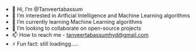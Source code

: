 - 👋 Hi, I’m @Tanveertabassum
- 👀 I’m interested in Artficial Intelligence and Machine Learning algorithms
- 🌱 I’m currently learning Machine Learning algorithms
- 💞️ I’m looking to collaborate on open-source projects
- 📫 How to reach me - tanveertabassumhyd@gmail.com
- ⚡ Fun fact: still loadingg.....

<!---
Tanveertabassum/Tanveertabassum is a ✨ special ✨ repository because its `README.md` (this file) appears on your GitHub profile.
You can click the Preview link to take a look at your changes.
--->
